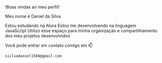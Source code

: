 !Boas vindas ao meu perfil!

Meu nome é Daniel da Silva

Estou estudando na Alura
Estou me desenvolvendo na linguagem JavaScript
Utilizo esse espaço para minha organização e compartilhamento dos meu projetos desenvolvidos

Você pode entrar em contato comigo em 📫

    siilvadaniel1504@gmail.com
